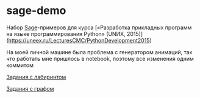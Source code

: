 # sage-demo
Набор [Sage](http://sagemath.org)-примеров для курса [«Разработка прикладных программ на языке программирования Python» (UNИX, 2015)] (https://uneex.ru/LecturesCMC/PythonDevelopment2015)

На моей личной машине была проблема с генератором анимаций, так что работать мне пришлось в notebook, поэтому все изменения одним коммитом

[Задания с лабиринтом](http://www.sagenb.org/home/ein_shved/0/)

[Задания с графом](http://www.sagenb.org/home/ein_shved/1/)

